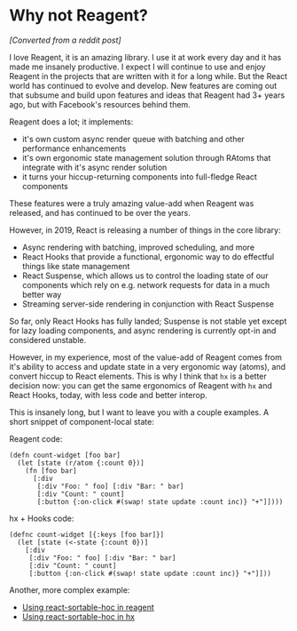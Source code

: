 # Why not Reagent?

_[Converted from a reddit post]_

I love Reagent, it is an amazing library. I use it at work every day and it has made me insanely productive. I expect I will continue to use and enjoy Reagent in the projects that are written with it for a long while. But the React world has continued to evolve and develop. New features are coming out that subsume and build upon features and ideas that Reagent had 3+ years ago, but with Facebook's resources behind them.

Reagent does a lot; it implements:

- it's own custom async render queue with batching and other performance enhancements
- it's own ergonomic state management solution through RAtoms that integrate with it's async render solution
- it turns your hiccup-returning components into full-fledge React components

These features were a truly amazing value-add when Reagent was released, and has continued to be over the years.

However, in 2019, React is releasing a number of things in the core library:

- Async rendering with batching, improved scheduling, and more
- React Hooks that provide a functional, ergonomic way to do effectful things like state management
- React Suspense, which allows us to control the loading state of our components which rely on e.g. network requests for data in a much better way
- Streaming server-side rendering in conjunction with React Suspense

So far, only React Hooks has fully landed; Suspense is not stable yet except for lazy loading components, and async rendering is currently opt-in and considered unstable.

However, in my experience, most of the value-add of Reagent comes from it's ability to access and update state in a very ergonomic way (atoms), and convert hiccup to React elements. This is why I think that `hx` is a better decision now: you can get the same ergonomics of Reagent with `hx` and React Hooks, today, with less code and better interop.

This is insanely long, but I want to leave you with a couple examples. A short snippet of component-local state:

Reagent code:

    (defn count-widget [foo bar]
      (let [state (r/atom {:count 0})]
        (fn [foo bar]
          [:div 
           [:div "Foo: " foo] [:div "Bar: " bar]
           [:div "Count: " count]
           [:button {:on-click #(swap! state update :count inc)} "+"]])))

hx + Hooks code:

    (defnc count-widget [{:keys [foo bar]}]
      (let [state (<-state {:count 0})]
        [:div 
         [:div "Foo: " foo] [:div "Bar: " bar]
         [:div "Count: " count]
         [:button {:on-click #(swap! state update :count inc)} "+"]]))

Another, more complex example:

- [Using react-sortable-hoc in reagent](https://github.com/reagent-project/reagent/blob/master/examples/react-sortable-hoc/src/example/core.cljs)
- [Using react-sortable-hoc in hx](../examples/workshop/sortable.cljs)

